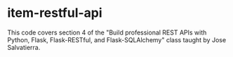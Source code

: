 # item-restful-api

This code covers section 4 of the "Build professional REST APIs with Python, Flask, Flask-RESTful, and Flask-SQLAlchemy" class taught by Jose Salvatierra.